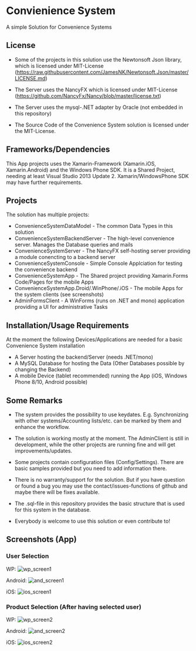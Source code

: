 # Convienience System
A simple Solution for Convenience Systems

## License
* Some of the projects in this solution use the Newtonsoft Json library, which is licensed under MIT-License (https://raw.githubusercontent.com/JamesNK/Newtonsoft.Json/master/LICENSE.md)
* The Server uses the NancyFX which is licensed under MIT-License (https://github.com/NancyFx/Nancy/blob/master/license.txt)
* The Server uses the mysql-.NET adapter by Oracle (not embedded in this repository)

* The Source Code of the Convenience System solution is licensed under the MIT-License.

## Frameworks/Dependencies
This App projects uses the Xamarin-Framework (Xamarin.iOS, Xamarin.Android) and the Windows Phone SDK.
It is a Shared Project, needing at least Visual Studio 2013 Update 2. Xamarin/WindowsPhone SDK may have further requirements.

## Projects
The solution has multiple projects:
* ConvenienceSystemDataModel - The common Data Types in this solution
* ConvenienceSystemBackendServer - The high-level convenience server. Manages the Database queries and mails
* ConvenienceSystemServer - The NancyFX self-hosting server providing a module conencting to a backend server
* ConvenienceSystemConsole - Simple Console Applciation for testing the convenience backend
* ConvenienceSystemApp - The Shared project providing Xamarin.Forms Code/Pages for the mobile Apps
* ConvenienceSystemApp.Droid/.WinPhone/.iOS - The mobile Apps for the system clients (see screenshots)
* AdminFormsClient - A WinForms (runs on .NET and mono) application providing a UI for administrative Tasks

## Installation/Usage Requirements
At the moment the following Devices/Applications are needed for a basic Convenience System installation

* A Server hosting the backend/Server (needs .NET/mono)
* A MySQL Database for hosting the Data (Other Databases possible by changing the Backend)
* A mobile Device (tablet recommended) running the App (iOS, Windows Phone 8/10, Android possible)

## Some Remarks

* The system provides the possibility to use keydates. E.g. Synchronizing with other systems/Accounting lists/etc. can be marked by them and enhance the workflow.

* The solution is working mostly at the moment. The AdminClient is still in development, while the other projects are running fine and will get improvements/updates.

* Some projects contain configuration files (Config/Settings). There are basic samples provided but you need to add information there.

* There is no warranty/support for the solution. But if you have question or found a bug you may use the contact/issues-functions of github and maybe there will be fixes available.

* The .sql-file in this repository provides the basic structure that is used for this system in the database.

* Everybody is welcome to use this solution or even contribute to!

## Screenshots (App)

### User Selection

WP:
![wp_screen1](https://cloud.githubusercontent.com/assets/1534703/9212604/b4dffafa-408a-11e5-820d-62141ab286dc.png)

Android:
![and_screen1](https://cloud.githubusercontent.com/assets/1534703/9212608/c07ba7d8-408a-11e5-8f36-50745112ebe2.png)

iOS:
![ios_screen1](https://cloud.githubusercontent.com/assets/1534703/9212610/c07dea34-408a-11e5-9b9e-f91a64de2785.png)

### Product Selection (After having selected user)

WP:
![wp_screen2](https://cloud.githubusercontent.com/assets/1534703/9212607/b838caa6-408a-11e5-8297-7ad04469eb87.png)

Android:
![and_screen2](https://cloud.githubusercontent.com/assets/1534703/9212609/c07cef8a-408a-11e5-9216-65e78a0435aa.png)

iOS:
![ios_screen2](https://cloud.githubusercontent.com/assets/1534703/9212611/c0820b82-408a-11e5-9b62-83b349aacd22.png)
